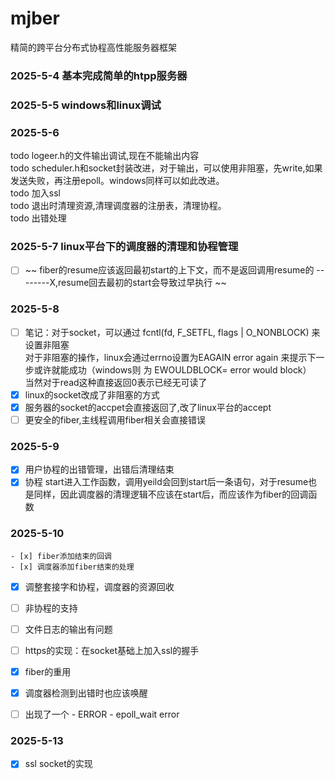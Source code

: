# mjber
精简的跨平台分布式协程高性能服务器框架

### 2025-5-4 基本完成简单的htpp服务器
### 2025-5-5 windows和linux调试
### 2025-5-6 
todo logeer.h的文件输出调试,现在不能输出内容   
todo scheduler.h和socket封装改进，对于输出，可以使用非阻塞，先write,如果发送失败，再注册epoll。windows同样可以如此改进。    
todo 加入ssl      
todo 退出时清理资源,清理调度器的注册表，清理协程。    
todo 出错处理
### 2025-5-7 linux平台下的调度器的清理和协程管理     
- [ ] ~~ fiber的resume应该返回最初start的上下文，而不是返回调用resume的 --------X,resume回去最初的start会导致过早执行 ~~    
### 2025-5-8 
- [ ] 笔记：对于socket，可以通过 fcntl(fd, F_SETFL, flags | O_NONBLOCK) 来设置非阻塞   
    对于非阻塞的操作，linux会通过errno设置为EAGAIN error again 来提示下一步或许就能成功（windows则 为              EWOULDBLOCK= error would block）   
    当然对于read这种直接返回0表示已经无可读了        
- [x] linux的socket改成了非阻塞的方式  
- [x] 服务器的socket的accpet会直接返回了,改了linux平台的accept   
- [ ] 更安全的fiber,主线程调用fiber相关会直接错误   
### 2025-5-9
- [x] 用户协程的出错管理，出错后清理结束   
- [x] 协程 start进入工作函数，调用yeild会回到start后一条语句，对于resume也是同样，因此调度器的清理逻辑不应该在start后，而应该作为fiber的回调函数      
### 2025-5-10  
    - [x] fiber添加结束的回调   
    - [x] 调度器添加fiber结束的处理   
- [x] 调整套接字和协程，调度器的资源回收  
- [ ] 非协程的支持  
- [ ] 文件日志的输出有问题

- [ ] https的实现：在socket基础上加入ssl的握手   
- [x] fiber的重用  
- [x] 调度器检测到出错时也应该唤醒 
- [ ] 出现了一个 - ERROR - epoll_wait error
### 2025-5-13
- [x] ssl socket的实现